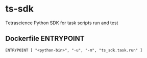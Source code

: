 # ts-sdk
Tetrascience Python SDK for task scripts run and test

## Dockerfile ENTRYPOINT

```
ENTRYPOINT [ "<python-bin>", "-u", "-m", "ts_sdk.task.run" ]
```
